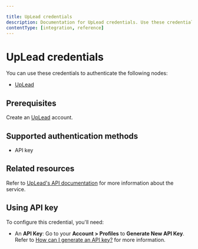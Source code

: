 ```yaml
---

title: UpLead credentials
description: Documentation for UpLead credentials. Use these credentials to authenticate UpLead in n8n, a workflow automation platform.
contentType: [integration, reference]
---
```


# UpLead credentials

You can use these credentials to authenticate the following nodes:

- [UpLead](/integrations/builtin/app-nodes/n8n-nodes-base.uplead.md)

## Prerequisites

Create an [UpLead](https://uplead.com/) account.

## Supported authentication methods

- API key

## Related resources

Refer to [UpLead's API documentation](https://docs.uplead.com/#overview) for more information about the service.

## Using API key

To configure this credential, you'll need:

- An **API Key**: Go to your **Account > Profiles** to **Generate New API Key**. Refer to [How can I generate an API key?](https://support.uplead.com/en/articles/5621412-how-can-i-generate-an-api-key) for more information.

